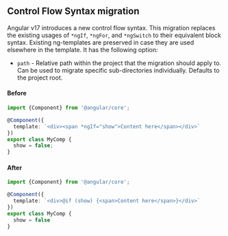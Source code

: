 ## Control Flow Syntax migration

Angular v17 introduces a new control flow syntax. This migration replaces the
existing usages of `*ngIf`, `*ngFor`, and `*ngSwitch` to their equivalent block
syntax. Existing ng-templates are preserved in case they are used elsewhere in
the template. It has the following option:

* `path` - Relative path within the project that the migration should apply to. Can be used to
migrate specific sub-directories individually. Defaults to the project root.

#### Before
```ts
import {Component} from '@angular/core';

@Component({
  template: `<div><span *ngIf="show">Content here</span></div>`
})
export class MyComp {
  show = false;
}
```


#### After
```ts
import {Component} from '@angular/core';

@Component({
  template: `<div>@if (show) {<span>Content here</span>}</div>`
})
export class MyComp {
  show = false
}
```
